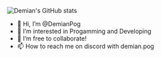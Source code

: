 ![Demian's GitHub stats](https://github-readme-stats.vercel.app/api?username=demianpog&show_icons=true&theme=radical)
- 👋 Hi, I’m @DemianPog
- 👀 I’m interested in Progamming and Developing
- 💞️ I’m free to collaborate!
- 📫 How to reach me on discord with demian.pog

<!---
DemianCodr/DemianCodr is a ✨ special ✨ repository because its `README.md` (this file) appears on your GitHub profile.
You can click the Preview link to take a look at your changes.
--->
